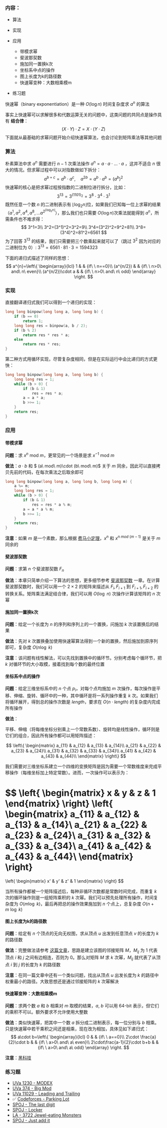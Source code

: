 ### 内容：

- 算法

- 实现

- 应用

  - 带模求幂
  - 斐波那契数
  - 施加同一置换k次
  - 坐标系中点的操作
  - 图上长度为k的路径数
  - 快速幂变种：大数相乘模m

- 练习题

  

快速幂（binary exponentiation）是一种 $O(\log n)$ 时间复杂度求 $a^n$ 的算法

事实上快速幂可以求解很多和代数运算无关的问题中，这类问题的共同点是操作具有 **结合律**：
$$
(X\cdot Y)\cdot Z=X\cdot(Y\cdot Z)
$$
下面就从最基础的求幂问题开始介绍快速幂算法，也会讨论到矩阵乘法等其他问题

### 算法

朴素算法中求 $a^n$ 需要进行 $n-1$ 次乘法操作 $a^n=a\cdot a\cdot \dots \cdot a$ ，这并不适合 $n$ 很大的情况。但求幂过程中可以对指数做如下拆分：
$$
a^{b+c}=a^b\cdot a^c, \quad a^{2b}=a^b\cdot a^b=(a^b)^2
$$
快速幂的核心是把求幂过程按指数的二进制位进行拆分，比如：
$$
3^{13}=3^{(1101)_2}=3^8\cdot 3^4\cdot 3^1
$$
既然任意一个数 $n$ 的二进制表示有 $\lfloor \log_2n\rfloor$位，如果我们已知每一位上求幂的结果（$a^1, a^2, a^4, a^8,\dots a^{2^{\lfloor \log_2 n\rfloor}}$），那么我们也只需要 $O(\log n)$次乘法就能得到 $a^n$，所需条件也不难求得：
$$
3^1=3\\
3^2=(3^1)^2=3^2=9\\
3^4=(3^2)^2=9^2=81\\
3^8=(3^4)^2=81^2=6561
$$
为了回答 $3^{13}$ 的结果，我们只需要把三个数乘起来就可以了（跳过 $3^2$ 因为对应的二进制位为 $0$）: $3^{13}=6561\cdot 81\cdot 3=1594323$

下面的递归式描述了同样的思想：
$$
a^{n}=\left\{
\begin{array}{lcl}
1 & & {if\ \ n==0}\\
(a^{n/2}) & & {if\ \ n>0\ and\ n\ even}\\
(a^{n/2})\cdot a & & {if\ \ n>0\ and\ n\ odd}
\end{array} \right.
$$

### 实现

直接翻译递归式我们可以得到一个递归的实现：

```c++
long long binpow(long long a, long long b) {
    if (b == 0)
        return 1;
    long long res = binpow(a, b / 2);
    if (b % 2)
        return res * res * a;
    else
        return res * res;
}
```

第二种方式用循环实现，尽管复杂度相同，但是在实际运行中会比递归的方式更快：

```c++
long long binpow(long long a, long long b) {
    long long res = 1;
    while (b > 0) {
        if (b & 1)
            res = res * a;
        a = a * a;
        b >>= 1;
    }
    return res;
}
```



### 应用

#### 带模求幂

**问题**：求 $x^n$ mod $m$，更常见的一个场景是求 $x^{-1}$ mod $m$

**做法**：$a\cdot b$ 和 $ (a\ mod\ m)\cdot (b\ mod\ m)$ 关于 $m$ 同余，因此可以直接拷贝先前的代码，在每次乘法之后取余即可

```c++
long long binpow(long long a, long long b, long long m) {
    a %= m;
    long long res = 1;
    while (b > 0) {
        if (b & 1)
            res = res * a % m;
        a = a * a % m;
        b >>= 1;
    }
    return res;
}
```

**注意**：如果 $m$ 是一个素数，那么根据 [费马小定理](https://en.wikipedia.org/wiki/Fermat's_little_theorem)，$x^n$ 和 $x^{n\ mod\ (m-1)}$ 是关于 $m$ 同余的



#### 斐波那契数

**问题**：求第 $n$ 个斐波那契数 $F_n$

**做法**：本章只简单介绍一下算法的思想，更多细节参考 [斐波那契数](https://cp-algorithms.com/algebra/fibonacci-numbers.html) 一章。在计算斐波那契数时，我们可以用一个 $2\times 2$ 的矩阵来描述从  $F_{i}, F_{i+1}$ 到 $F_{i+1}, F_{i+2}$ 的转换关系。矩阵乘法满足结合律，我们可以用 $O(\log\ n)$ 次操作计算该矩阵的 $n$ 次幂



#### 施加同一置换k次

**问题**：给定一个长度为 $n$ 的序列和序列上的一个置换，问施加 $k$ 次该置换后的结果

**做法**：先对 $k$ 次置换叠加使用快速幂算法得到一个新的置换，然后施加到原序列即可，复杂度 $O(n\log\ k)$

**注意**：该问题有线性解法，可以先找到置换中的循环节。分别考虑每个循环节，把 $k$ 对循环节的大小取模，接着找到每个数的最终位置



#### 坐标系中点的操作

**问题**：给定三维坐标系中的 $n$ 个点 $p_i$，对每个点均施加 $m$ 次操作，每次操作是平移、伸缩、旋转、循环中的一种，其中循环是将一系列操作重复 $k$ 次。如果我们将循环展开，得到总的操作次数是 $length$，要求在 $O(n\cdot length)$ 的复杂度内完成所有操作

**做法**：

平移、伸缩（将每维坐标分别乘上一个常数系数）、旋转均是线性操作，循环则是它们的组合，因此所有操作都可以用矩阵描述：

$$
\left\{
 \begin{matrix}
   a_{11} & a_{12} & a_{13} & a_{14}\\
   a_{21} & a_{22} & a_{23} & a_{24}\\
   a_{31} & a_{32} & a_{33} & a_{34}\\
   a_{41} & a_{42} & a_{43} & a_{44}\\
  \end{matrix}
  \right\}
$$

我们需要对三维坐标系建立一个四维的变换矩阵是因为需要一个常数维度来完成平移操作（每维坐标加上特定常数）。进而，一次操作可以表示为：

$$
\left\{
	\begin{matrix}
		x & y & z & 1
	\end{matrix}
\right\}
\left\{
 \begin{matrix}
   a_{11} & a_{12} & a_{13} & a_{14}\\
   a_{21} & a_{22} & a_{23} & a_{24}\\
   a_{31} & a_{32} & a_{33} & a_{34}\\
   a_{41} & a_{42} & a_{43} & a_{44}\\
  \end{matrix}
  \right\}
  = 
  \left\{
	\begin{matrix}
		x' & y' & z' & 1
	\end{matrix}
\right\}
$$

当所有操作都被一个矩阵描述后，每种非循环次数都是常数时间完成，而重复 $k$ 次的循环操作则是一组矩阵乘积的 $k$ 次幂。我们可以预先处理所有操作，时间复杂度为 $O(m\log\ k)$，最后再把总的操作效果施加到 $n$ 个点上，总复杂度 $O(n+m\ \log\ k)$



#### 图上长度为k的路径数

**问题**：给定有 $n$ 个顶点的无向无权图，求从顶点 $u$ 出发到任意顶点 $v$ 的长度为 $k$ 的路径数

**做法**：完整做法请参考 [这篇文章](https://cp-algorithms.com/graph/fixed_length_paths.html)，思路是建立该图的邻接矩阵 $M$，$M_{ij}$ 为 1 代表顶点 $i$ 和 $j$ 之间有边相连，否则为 $0$。那么对矩阵 $M$ 求 $k$ 次幂，$M_{ij}$ 就代表了从顶点 $i$ 到 $j$ 的长度为 $k$ 的路径数

**注意**：在同一篇文章中还有一个类似问题，找出从顶点 $u$ 出发长度为 $k$  的路径中权重最小的路径。大致思想还是通过邻接矩阵的 $k$ 次幂解决



#### 快速幂变种：大数相乘模m

**问题**：求两个数 $a$ 和 $b$ 相乘对 $m$ 取模的结果，$a,\ b$ 可以用 64-bit 表示，但它们的乘积不可以。额外要求不允许使用大整数

**做法**：类似快速幂，把其中一个数 $a$ 拆分成二进制表示，每一位分别与 $b$ 相乘。只是快速幂中若干乘积之间还是相乘，现在改为相加，具体见如下递归式：
$$
a\cdot b=\left\{
\begin{array}{lcl}
0 & & {if\ \ a==0}\\
2\cdot \frac{a}{2}\cdot b & & {if\ \ a>0\ and\ a\ even}\\
2\cdot\frac{a-1}{2}\cdot b+b & & {if\ \ a>0\ and\ a\ odd}
\end{array} \right.
$$

**注意**：[黑科技](https://cs.stackexchange.com/questions/77016/modular-multiplication)



### 练习题

- [UVa 1230 - MODEX](http://uva.onlinejudge.org/index.php?option=com_onlinejudge&Itemid=8&category=24&page=show_problem&problem=3671)
- [UVa 374 - Big Mod](http://uva.onlinejudge.org/index.php?option=com_onlinejudge&Itemid=8&category=24&page=show_problem&problem=310)
- [UVa 11029 - Leading and Trailing](https://uva.onlinejudge.org/index.php?option=onlinejudge&page=show_problem&problem=1970)
- ✅ [Codeforces - Parking Lot](http://codeforces.com/problemset/problem/630/I)
- [SPOJ - The last digit](http://www.spoj.com/problems/LASTDIG/)
- [SPOJ - Locker](http://www.spoj.com/problems/LOCKER/)
- [LA - 3722 Jewel-eating Monsters](https://icpcarchive.ecs.baylor.edu/index.php?option=com_onlinejudge&Itemid=8&page=show_problem&problem=1723)
- [SPOJ - Just add it](http://www.spoj.com/problems/ZSUM/)



